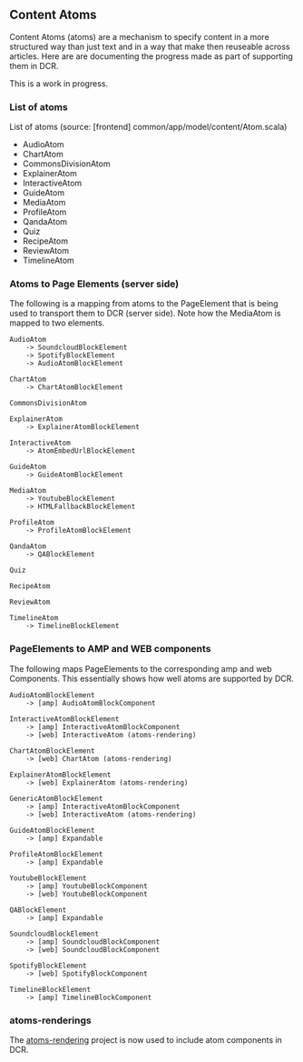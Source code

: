 ## Content Atoms

Content Atoms (atoms) are a mechanism to specify content in a more structured way than just text and in a way that make then reuseable across articles. Here are are documenting the progress made as part of supporting them in DCR.

This is a work in progress.

### List of atoms

List of atoms (source: [frontend] common/app/model/content/Atom.scala)

-   AudioAtom
-   ChartAtom
-   CommonsDivisionAtom
-   ExplainerAtom
-   InteractiveAtom
-   GuideAtom
-   MediaAtom
-   ProfileAtom
-   QandaAtom
-   Quiz
-   RecipeAtom
-   ReviewAtom
-   TimelineAtom

### Atoms to Page Elements (server side)

The following is a mapping from atoms to the PageElement that is being used to transport them to DCR (server side). Note how the MediaAtom is mapped to two elements.

```
AudioAtom
    -> SoundcloudBlockElement
    -> SpotifyBlockElement
    -> AudioAtomBlockElement

ChartAtom
    -> ChartAtomBlockElement

CommonsDivisionAtom

ExplainerAtom
	-> ExplainerAtomBlockElement

InteractiveAtom
    -> AtomEmbedUrlBlockElement

GuideAtom
    -> GuideAtomBlockElement

MediaAtom
    -> YoutubeBlockElement
    -> HTMLFallbackBlockElement

ProfileAtom
    -> ProfileAtomBlockElement

QandaAtom
    -> QABlockElement

Quiz

RecipeAtom

ReviewAtom

TimelineAtom
    -> TimelineBlockElement
```

### PageElements to AMP and WEB components

The following maps PageElements to the corresponding amp and web Components. This essentially shows how well atoms are supported by DCR.

```
AudioAtomBlockElement
    -> [amp] AudioAtomBlockComponent

InteractiveAtomBlockElement
    -> [amp] InteractiveAtomBlockComponent
    -> [web] InteractiveAtom (atoms-rendering)

ChartAtomBlockElement
    -> [web] ChartAtom (atoms-rendering)

ExplainerAtomBlockElement
	-> [web] ExplainerAtom (atoms-rendering)

GenericAtomBlockElement
    -> [amp] InteractiveAtomBlockComponent
    -> [web] InteractiveAtom (atoms-rendering)

GuideAtomBlockElement
    -> [amp] Expandable

ProfileAtomBlockElement
    -> [amp] Expandable

YoutubeBlockElement
    -> [amp] YoutubeBlockComponent
    -> [web] YoutubeBlockComponent

QABlockElement
    -> [amp] Expandable

SoundcloudBlockElement
    -> [amp] SoundcloudBlockComponent
    -> [web] SoundcloudBlockComponent

SpotifyBlockElement
    -> [web] SpotifyBlockComponent

TimelineBlockElement
    -> [amp] TimelineBlockComponent
```

### atoms-renderings

The [atoms-rendering](https://github.com/guardian/atoms-rendering) project is now used to include atom components in DCR.
